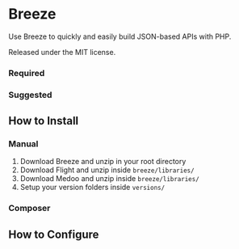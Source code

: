 # Breeze

Use Breeze to quickly and easily build JSON-based APIs with PHP.

Released under the MIT license.

### Required

### Suggested

## How to Install

### Manual

1. Download Breeze and unzip in your root directory
2. Download Flight and unzip inside `breeze/libraries/`
3. Download Medoo and unzip inside `breeze/libraries/`
4. Setup your version folders inside `versions/`

### Composer

## How to Configure
